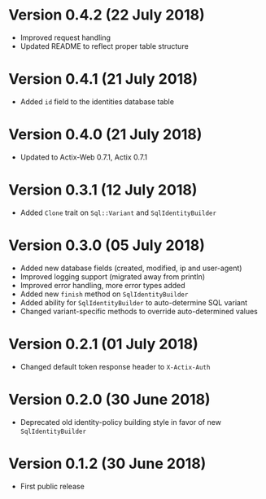 Version 0.4.2 (22 July 2018)
======
* Improved request handling
* Updated README to reflect proper table structure

Version 0.4.1 (21 July 2018)
======
* Added `id` field to the identities database table

Version 0.4.0 (21 July 2018)
======
* Updated to Actix-Web 0.7.1, Actix 0.7.1

Version 0.3.1 (12 July 2018)
======
* Added `Clone` trait on `Sql::Variant` and `SqlIdentityBuilder`

Version 0.3.0 (05 July 2018)
======
* Added new database fields (created, modified, ip and user-agent)
* Improved logging support (migrated away from println)
* Improved error handling, more error types added
* Added new `finish` method on `SqlIdentityBuilder`
* Added ability for `SqlIdentityBuilder` to auto-determine SQL variant
* Changed variant-specific methods to override auto-determined values

Version 0.2.1 (01 July 2018)
======
* Changed default token response header to `X-Actix-Auth`

Version 0.2.0 (30 June 2018)
======
* Deprecated old identity-policy building style in favor of new `SqlIdentityBuilder`

Version 0.1.2 (30 June 2018)
======
* First public release
